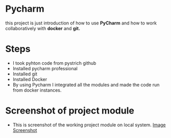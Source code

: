 # Pycharm
this project is just introduction of how to use **PyCharm** and how to work collaboratively with **docker** and **git.**

# Steps

* I took pyhton code from pystrich github 
* Installed pycharm professional
* Installed git 
* Installed Docker
* By using Pycharm I integrated all the modules and made the code run from docker instances.

# Screenshot of project module

* This is screenshot of the working project module on local system.
 [Image Screenshot](/images/Pycharm_1)


